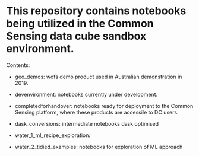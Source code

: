 # This repository contains notebooks being utilized in the Common Sensing data cube sandbox environment. 

Contents:

- geo_demos: wofs demo product used in Australian demonstration in 2019.
- devenvironment: notebooks currently under development.
- completedforhandover: notebooks ready for deployment to the Common Sensing platform, where these products are accessile to DC users. 
- dask_conversions: intermediate notebooks dask optimised

- water_1_ml_recipe_exploration: 
- water_2_tidied_examples: notebooks for exploration of ML approach 
